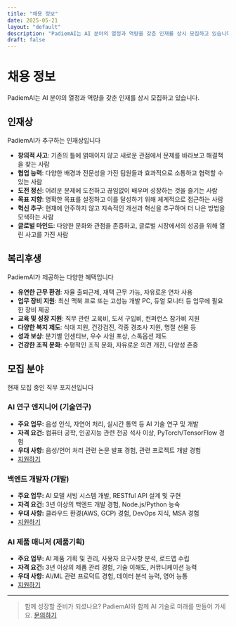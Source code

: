 ```yaml
---
title: "채용 정보"
date: 2025-05-21
layout: "default"
description: "PadiemAI는 AI 분야의 열정과 역량을 갖춘 인재를 상시 모집하고 있습니다."
draft: false
---
```


# 채용 정보

PadiemAI는 AI 분야의 열정과 역량을 갖춘 인재를 상시 모집하고 있습니다.

## 인재상
PadiemAI가 추구하는 인재상입니다

- **창의적 사고**: 기존의 틀에 얽매이지 않고 새로운 관점에서 문제를 바라보고 해결책을 찾는 사람
- **협업 능력**: 다양한 배경과 전문성을 가진 팀원들과 효과적으로 소통하고 협력할 수 있는 사람
- **도전 정신**: 어려운 문제에 도전하고 끊임없이 배우며 성장하는 것을 즐기는 사람
- **목표 지향**: 명확한 목표를 설정하고 이를 달성하기 위해 체계적으로 접근하는 사람
- **혁신 추구**: 현재에 안주하지 않고 지속적인 개선과 혁신을 추구하며 더 나은 방법을 모색하는 사람
- **글로벌 마인드**: 다양한 문화와 관점을 존중하고, 글로벌 시장에서의 성공을 위해 열린 사고를 가진 사람

## 복리후생
PadiemAI가 제공하는 다양한 혜택입니다

- **유연한 근무 환경**: 자율 출퇴근제, 재택 근무 가능, 자유로운 연차 사용
- **업무 장비 지원**: 최신 맥북 프로 또는 고성능 개발 PC, 듀얼 모니터 등 업무에 필요한 장비 제공
- **교육 및 성장 지원**: 직무 관련 교육비, 도서 구입비, 컨퍼런스 참가비 지원
- **다양한 복지 제도**: 식대 지원, 건강검진, 각종 경조사 지원, 명절 선물 등
- **성과 보상**: 분기별 인센티브, 우수 사원 포상, 스톡옵션 제도
- **건강한 조직 문화**: 수평적인 조직 문화, 자유로운 의견 개진, 다양성 존중

## 모집 분야
현재 모집 중인 직무 포지션입니다

### AI 연구 엔지니어 (기술연구)
- **주요 업무:** 음성 인식, 자연어 처리, 실시간 통역 등 AI 기술 연구 및 개발
- **자격 요건:** 컴퓨터 공학, 인공지능 관련 전공 석사 이상, PyTorch/TensorFlow 경험
- **우대 사항:** 음성/언어 처리 관련 논문 발표 경험, 관련 프로젝트 개발 경험
- [지원하기](/html/pages/about/contact.html)

### 백엔드 개발자 (개발)
- **주요 업무:** AI 모델 서빙 시스템 개발, RESTful API 설계 및 구현
- **자격 요건:** 3년 이상의 백엔드 개발 경험, Node.js/Python 능숙
- **우대 사항:** 클라우드 환경(AWS, GCP) 경험, DevOps 지식, MSA 경험
- [지원하기](/html/pages/about/contact.html)

### AI 제품 매니저 (제품기획)
- **주요 업무:** AI 제품 기획 및 관리, 사용자 요구사항 분석, 로드맵 수립
- **자격 요건:** 3년 이상의 제품 관리 경험, 기술 이해도, 커뮤니케이션 능력
- **우대 사항:** AI/ML 관련 프로덕트 경험, 데이터 분석 능력, 영어 능통
- [지원하기](/html/pages/about/contact.html)

---

> 함께 성장할 준비가 되셨나요? PadiemAI와 함께 AI 기술로 미래를 만들어 가세요. [문의하기](/html/pages/about/contact.html) 